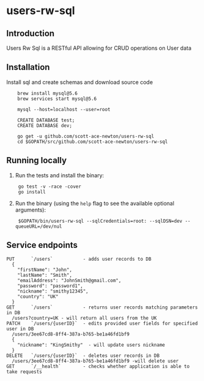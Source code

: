 # users-rw-sql

## Introduction
Users Rw Sql is a RESTful API allowing for CRUD operations on User data

## Installation
Install sql and create schemas and download source code

        brew install mysql@5.6
        brew services start mysql@5.6
        
        mysql --host=localhost --user=root
        
        CREATE DATABASE test;
        CREATE DATABASE dev;

        go get -u github.com/scott-ace-newton/users-rw-sql
        cd $GOPATH/src/github.com/scott-ace-newton/users-rw-sql

## Running locally

1. Run the tests and install the binary:

        go test -v -race -cover
        go install

2. Run the binary (using the `help` flag to see the available optional arguments):

        $GOPATH/bin/users-rw-sql --sqlCredentials=root: --sqlDSN=dev --queueURL=/dev/nul

## Service endpoints

    PUT      `/users`           - adds user records to DB
      {
        "firstName": "John",
        "lastName": "Smith",
        "emailAddress": "JohnSmith@gmail.com",
        "password": "password1",
        "nickname": "smithy12345",
        "country": "UK"
      }  
    GET      `/users`           - returns user records matching parameters in DB
      /users?country=UK - will return all users from the UK
    PATCH    `/users/{userID}`  - edits provided user fields for specified user in DB
      /users/3ee67cd8-8ff4-387a-b765-be1a46fd1bf9
      {
        "nickname": "KingSmithy"  - will update users nickname
      }
    DELETE   `/users/{userID}`  - deletes user records in DB
      /users/3ee67cd8-8ff4-387a-b765-be1a46fd1bf9 -will delete user
    GET      `/__health`        - checks whether application is able to take requests 
